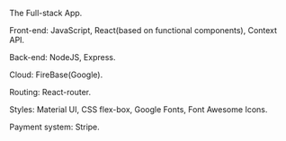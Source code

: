 The Full-stack App.

Front-end: JavaScript, React(based on functional components), Context API.

Back-end: NodeJS, Express.

Cloud: FireBase(Google).

Routing: React-router.

Styles: Material UI, CSS flex-box, Google Fonts, Font Awesome Icons.

Payment system: Stripe.
